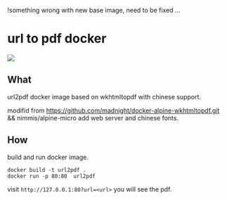 !something wrong with new base image, need to be fixed ... 

# url to pdf docker 

![](https://i.loli.net/2019/04/29/5cc6a665b70ae.gif)


## What

url2pdf docker image based on wkhtmltopdf with chinese support.

modifid from https://github.com/madnight/docker-alpine-wkhtmltopdf.git  && nimmis/alpine-micro
add web server and chinese fonts.

## How

build and run docker image.

```
docker build -t url2pdf .
docker run -p 80:80  url2pdf 
```

visit `http://127.0.0.1:80?url=<url>` you will see the pdf.

